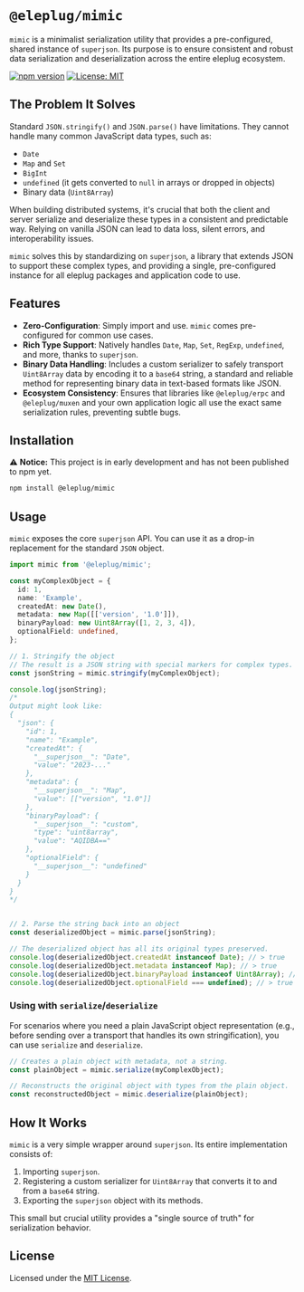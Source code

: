 # `@eleplug/mimic`

`mimic` is a minimalist serialization utility that provides a pre-configured, shared instance of `superjson`. Its purpose is to ensure consistent and robust data serialization and deserialization across the entire eleplug ecosystem.

[![npm version](https://img.shields.io/npm/v/@eleplug/mimic.svg)](https://www.npmjs.com/package/@eleplug/mimic)
[![License: MIT](https://img.shields.io/badge/License-MIT-yellow.svg)](https://opensource.org/licenses/MIT)

## The Problem It Solves

Standard `JSON.stringify()` and `JSON.parse()` have limitations. They cannot handle many common JavaScript data types, such as:

*   `Date`
*   `Map` and `Set`
*   `BigInt`
*   `undefined` (it gets converted to `null` in arrays or dropped in objects)
*   Binary data (`Uint8Array`)

When building distributed systems, it's crucial that both the client and server serialize and deserialize these types in a consistent and predictable way. Relying on vanilla JSON can lead to data loss, silent errors, and interoperability issues.

`mimic` solves this by standardizing on `superjson`, a library that extends JSON to support these complex types, and providing a single, pre-configured instance for all eleplug packages and application code to use.

## Features

*   **Zero-Configuration**: Simply import and use. `mimic` comes pre-configured for common use cases.
*   **Rich Type Support**: Natively handles `Date`, `Map`, `Set`, `RegExp`, `undefined`, and more, thanks to `superjson`.
*   **Binary Data Handling**: Includes a custom serializer to safely transport `Uint8Array` data by encoding it to a `base64` string, a standard and reliable method for representing binary data in text-based formats like JSON.
*   **Ecosystem Consistency**: Ensures that libraries like `@eleplug/erpc` and `@eleplug/muxen` and your own application logic all use the exact same serialization rules, preventing subtle bugs.

## Installation

⚠️ **Notice:** This project is in early development and has not been published to npm yet.

```bash
npm install @eleplug/mimic
```

## Usage

`mimic` exposes the core `superjson` API. You can use it as a drop-in replacement for the standard `JSON` object.

```typescript
import mimic from '@eleplug/mimic';

const myComplexObject = {
  id: 1,
  name: 'Example',
  createdAt: new Date(),
  metadata: new Map([['version', '1.0']]),
  binaryPayload: new Uint8Array([1, 2, 3, 4]),
  optionalField: undefined,
};

// 1. Stringify the object
// The result is a JSON string with special markers for complex types.
const jsonString = mimic.stringify(myComplexObject);

console.log(jsonString);
/*
Output might look like:
{
  "json": {
    "id": 1,
    "name": "Example",
    "createdAt": {
      "__superjson__": "Date",
      "value": "2023-..."
    },
    "metadata": {
      "__superjson__": "Map",
      "value": [["version", "1.0"]]
    },
    "binaryPayload": {
      "__superjson__": "custom",
      "type": "uint8array",
      "value": "AQIDBA=="
    },
    "optionalField": {
      "__superjson__": "undefined"
    }
  }
}
*/


// 2. Parse the string back into an object
const deserializedObject = mimic.parse(jsonString);

// The deserialized object has all its original types preserved.
console.log(deserializedObject.createdAt instanceof Date); // > true
console.log(deserializedObject.metadata instanceof Map); // > true
console.log(deserializedObject.binaryPayload instanceof Uint8Array); // > true
console.log(deserializedObject.optionalField === undefined); // > true
```

### Using with `serialize`/`deserialize`

For scenarios where you need a plain JavaScript object representation (e.g., before sending over a transport that handles its own stringification), you can use `serialize` and `deserialize`.

```typescript
// Creates a plain object with metadata, not a string.
const plainObject = mimic.serialize(myComplexObject);

// Reconstructs the original object with types from the plain object.
const reconstructedObject = mimic.deserialize(plainObject);
```

## How It Works

`mimic` is a very simple wrapper around `superjson`. Its entire implementation consists of:

1.  Importing `superjson`.
2.  Registering a custom serializer for `Uint8Array` that converts it to and from a `base64` string.
3.  Exporting the `superjson` object with its methods.

This small but crucial utility provides a "single source of truth" for serialization behavior.

## License

Licensed under the [MIT License](https://opensource.org/licenses/MIT).